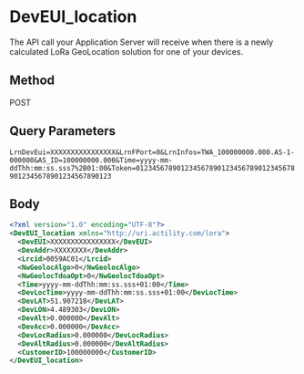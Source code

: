 # DevEUI_location
The API call your Application Server will receive when there is a newly calculated LoRa GeoLocation solution for one of your devices.

## Method
POST

## Query Parameters
`LrnDevEui=XXXXXXXXXXXXXXXX&LrnFPort=0&LrnInfos=TWA_100000000.000.AS-1-000000&AS_ID=100000000.000&Time=yyyy-mm-ddThh:mm:ss.sss7%2B01:00&Token=0123456789012345678901234567890123456789012345678901234567890123`

## Body
```xml
<?xml version="1.0" encoding="UTF-8"?>
<DevEUI_location xmlns="http://uri.actility.com/lora">
  <DevEUI>XXXXXXXXXXXXXXXX</DevEUI>
  <DevAddr>XXXXXXXX</DevAddr>
  <Lrcid>0059AC01</Lrcid>
  <NwGeolocAlgo>0</NwGeolocAlgo>
  <NwGeolocTdoaOpt>0</NwGeolocTdoaOpt>
  <Time>yyyy-mm-ddThh:mm:ss.sss+01:00</Time>
  <DevLocTime>yyyy-mm-ddThh:mm:ss.sss+01:00</DevLocTime>
  <DevLAT>51.907218</DevLAT>
  <DevLON>4.489303</DevLON>
  <DevAlt>0.000000</DevAlt>
  <DevAcc>0.000000</DevAcc>
  <DevLocRadius>0.000000</DevLocRadius>
  <DevAltRadius>0.000000</DevAltRadius>
  <CustomerID>100000000</CustomerID>
</DevEUI_location>
```
